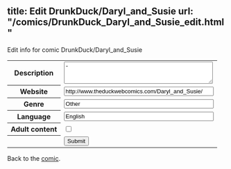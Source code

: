 title: Edit DrunkDuck/Daryl_and_Susie
url: "/comics/DrunkDuck_Daryl_and_Susie_edit.html"
---
Edit info for comic DrunkDuck/Daryl_and_Susie

<form name="comic" action="http://gaepostmail.appspot.com/comic/" method="post">
<table class="comicinfo">
<tr>
<th>Description</th><td><textarea name="description" cols="40" rows="3">-</textarea></td>
</tr>
<tr>
<th>Website</th><td><input type="text" name="url" value="http://www.theduckwebcomics.com/Daryl_and_Susie/" size="40"/></td>
</tr>
<tr>
<th>Genre</th><td><input type="text" name="genre" value="Other" size="40"/></td>
</tr>
<tr>
<th>Language</th><td><input type="text" name="language" value="English" size="40"/></td>
</tr>
<tr>
<th>Adult content</th><td><input type="checkbox" name="adult" value="adult" /></td>
</tr>
<tr>
<th></th><td>
<input type="hidden" name="comic" value="DrunkDuck_Daryl_and_Susie" />
<input type="submit" name="submit" value="Submit" />
</td>
</tr>
</table>
</form>

Back to the [comic](DrunkDuck_Daryl_and_Susie.html).
